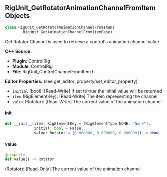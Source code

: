 ## RigUnit_GetRotatorAnimationChannelFromItem Objects

```python
class RigUnit_GetRotatorAnimationChannelFromItem(
        RigUnit_GetAnimationChannelFromItemBase)
```

Get Rotator Channel is used to retrieve a control's animation channel value

**C++ Source:**

- **Plugin**: ControlRig
- **Module**: ControlRig
- **File**: RigUnit_ControlChannelFromItem.h

**Editor Properties:** (see get_editor_property/set_editor_property)

- ``initial`` (bool):  [Read-Write] If set to true the initial value will be returned
- ``item`` (RigElementKey):  [Read-Write] The item representing the channel
- ``value`` (Rotator):  [Read-Write] The current value of the animation channel

<a id="unreal.RigUnit_GetRotatorAnimationChannelFromItem.__init__"></a>

#### __init__

```python
def __init__(item: RigElementKey = [RigElementType.NONE, "None"],
             initial: bool = False,
             value: Rotator = [0.000000, 0.000000, 0.000000]) -> None
```

<a id="unreal.RigUnit_GetRotatorAnimationChannelFromItem.value"></a>

#### value

```python
@property
def value() -> Rotator
```

(Rotator):  [Read-Only] The current value of the animation channel

<a id="unreal.RigUnit_GetTransformAnimationChannelFromItem"></a>